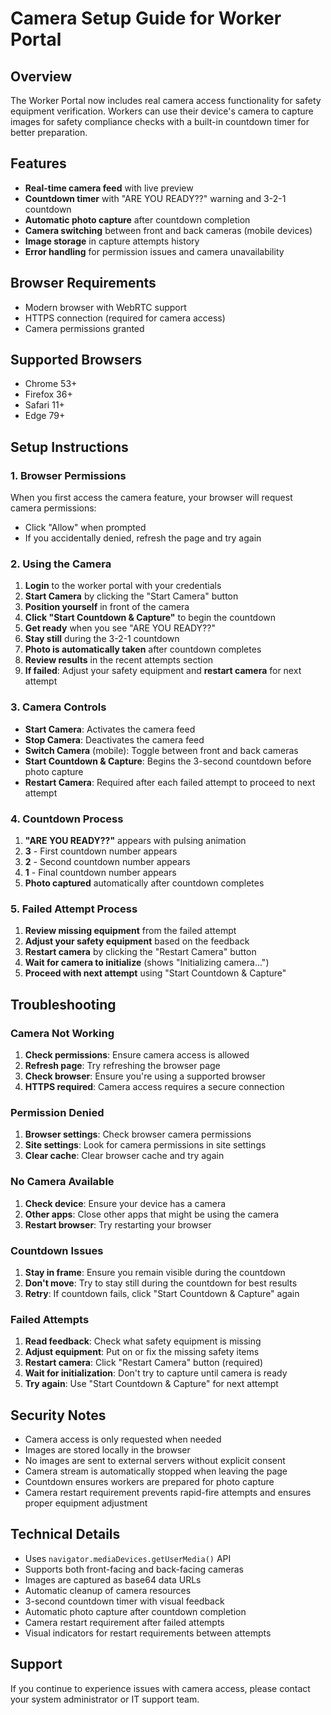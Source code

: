 # Camera Setup Guide for Worker Portal

## Overview
The Worker Portal now includes real camera access functionality for safety equipment verification. Workers can use their device's camera to capture images for safety compliance checks with a built-in countdown timer for better preparation.

## Features
- **Real-time camera feed** with live preview
- **Countdown timer** with "ARE YOU READY??" warning and 3-2-1 countdown
- **Automatic photo capture** after countdown completion
- **Camera switching** between front and back cameras (mobile devices)
- **Image storage** in capture attempts history
- **Error handling** for permission issues and camera unavailability

## Browser Requirements
- Modern browser with WebRTC support
- HTTPS connection (required for camera access)
- Camera permissions granted

## Supported Browsers
- Chrome 53+
- Firefox 36+
- Safari 11+
- Edge 79+

## Setup Instructions

### 1. Browser Permissions
When you first access the camera feature, your browser will request camera permissions:
- Click "Allow" when prompted
- If you accidentally denied, refresh the page and try again

### 2. Using the Camera
1. **Login** to the worker portal with your credentials
2. **Start Camera** by clicking the "Start Camera" button
3. **Position yourself** in front of the camera
4. **Click "Start Countdown & Capture"** to begin the countdown
5. **Get ready** when you see "ARE YOU READY??"
6. **Stay still** during the 3-2-1 countdown
7. **Photo is automatically taken** after countdown completes
8. **Review results** in the recent attempts section
9. **If failed**: Adjust your safety equipment and **restart camera** for next attempt

### 3. Camera Controls
- **Start Camera**: Activates the camera feed
- **Stop Camera**: Deactivates the camera feed
- **Switch Camera** (mobile): Toggle between front and back cameras
- **Start Countdown & Capture**: Begins the 3-second countdown before photo capture
- **Restart Camera**: Required after each failed attempt to proceed to next attempt

### 4. Countdown Process
1. **"ARE YOU READY??"** appears with pulsing animation
2. **3** - First countdown number appears
3. **2** - Second countdown number appears  
4. **1** - Final countdown number appears
5. **Photo captured** automatically after countdown completes

### 5. Failed Attempt Process
1. **Review missing equipment** from the failed attempt
2. **Adjust your safety equipment** based on the feedback
3. **Restart camera** by clicking the "Restart Camera" button
4. **Wait for camera to initialize** (shows "Initializing camera...")
5. **Proceed with next attempt** using "Start Countdown & Capture"

## Troubleshooting

### Camera Not Working
1. **Check permissions**: Ensure camera access is allowed
2. **Refresh page**: Try refreshing the browser page
3. **Check browser**: Ensure you're using a supported browser
4. **HTTPS required**: Camera access requires a secure connection

### Permission Denied
1. **Browser settings**: Check browser camera permissions
2. **Site settings**: Look for camera permissions in site settings
3. **Clear cache**: Clear browser cache and try again

### No Camera Available
1. **Check device**: Ensure your device has a camera
2. **Other apps**: Close other apps that might be using the camera
3. **Restart browser**: Try restarting your browser

### Countdown Issues
1. **Stay in frame**: Ensure you remain visible during the countdown
2. **Don't move**: Try to stay still during the countdown for best results
3. **Retry**: If countdown fails, click "Start Countdown & Capture" again

### Failed Attempts
1. **Read feedback**: Check what safety equipment is missing
2. **Adjust equipment**: Put on or fix the missing safety items
3. **Restart camera**: Click "Restart Camera" button (required)
4. **Wait for initialization**: Don't try to capture until camera is ready
5. **Try again**: Use "Start Countdown & Capture" for next attempt

## Security Notes
- Camera access is only requested when needed
- Images are stored locally in the browser
- No images are sent to external servers without explicit consent
- Camera stream is automatically stopped when leaving the page
- Countdown ensures workers are prepared for photo capture
- Camera restart requirement prevents rapid-fire attempts and ensures proper equipment adjustment

## Technical Details
- Uses `navigator.mediaDevices.getUserMedia()` API
- Supports both front-facing and back-facing cameras
- Images are captured as base64 data URLs
- Automatic cleanup of camera resources
- 3-second countdown timer with visual feedback
- Automatic photo capture after countdown completion
- Camera restart requirement after failed attempts
- Visual indicators for restart requirements between attempts

## Support
If you continue to experience issues with camera access, please contact your system administrator or IT support team. 